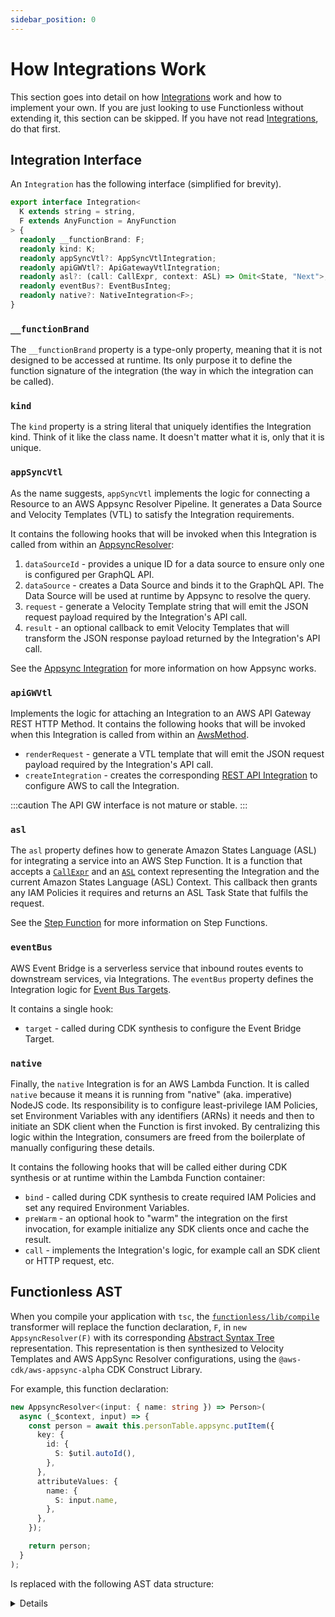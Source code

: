 ```yaml
---
sidebar_position: 0
---
```


# How Integrations Work

This section goes into detail on how [Integrations](../concepts/integration) work and how to implement your own. If you are just looking to use Functionless without extending it, this section can be skipped. If you have not read [Integrations](../concepts/integration), do that first.

## Integration Interface

An `Integration` has the following interface (simplified for brevity).

```ts
export interface Integration<
  K extends string = string,
  F extends AnyFunction = AnyFunction
> {
  readonly __functionBrand: F;
  readonly kind: K;
  readonly appSyncVtl?: AppSyncVtlIntegration;
  readonly apiGWVtl?: ApiGatewayVtlIntegration;
  readonly asl?: (call: CallExpr, context: ASL) => Omit<State, "Next">;
  readonly eventBus?: EventBusInteg;
  readonly native?: NativeIntegration<F>;
}
```

### `__functionBrand`

The `__functionBrand` property is a type-only property, meaning that it is not designed to be accessed at runtime. Its only purpose it to define the function signature of the integration (the way in which the integration can be called).

### `kind`

The `kind` property is a string literal that uniquely identifies the Integration kind. Think of it like the class name. It doesn't matter what it is, only that it is unique.

### `appSyncVtl`

As the name suggests, `appSyncVtl` implements the logic for connecting a Resource to an AWS Appsync Resolver Pipeline. It generates a Data Source and Velocity Templates (VTL) to satisfy the Integration requirements.

It contains the following hooks that will be invoked when this Integration is called from within an [AppsyncResolver](../concepts/appsync/index.md):

1. `dataSourceId` - provides a unique ID for a data source to ensure only one is configured per GraphQL API.
2. `dataSource` - creates a Data Source and binds it to the GraphQL API. The Data Source will be used at runtime by Appsync to resolve the query.
3. `request` - generate a Velocity Template string that will emit the JSON request payload required by the Integration's API call.
4. `result` - an optional callback to emit Velocity Templates that will transform the JSON response payload returned by the Integration's API call.

See the [Appsync Integration](../concepts/appsync/index.md) for more information on how Appsync works.

### `apiGWVtl`

Implements the logic for attaching an Integration to an AWS API Gateway REST HTTP Method. It contains the following hooks that will be invoked when this Integration is called from within an [AwsMethod](../api/classes/AwsMethod.md).

- `renderRequest` - generate a VTL template that will emit the JSON request payload required by the Integration's API call.
- `createIntegration` - creates the corresponding [REST API Integration](https://docs.aws.amazon.com/apigateway/latest/developerguide/how-to-integration-settings.html) to configure AWS to call the Integration.

:::caution
The API GW interface is not mature or stable.
:::

### `asl`

The `asl` property defines how to generate Amazon States Language (ASL) for integrating a service into an AWS Step Function. It is a function that accepts a [`CallExpr`](../api/classes/CallExpr.md) and an [`ASL`](../api/classes/ASL-1.md) context representing the Integration and the current Amazon States Language (ASL) Context. This callback then grants any IAM Policies it requires and returns an ASL Task State that fulfils the request.

See the [Step Function](../concepts/step-function/index.md) for more information on Step Functions.

### `eventBus`

AWS Event Bridge is a serverless service that inbound routes events to downstream services, via Integrations. The `eventBus` property defines the Integration logic for [Event Bus Targets](../concepts/event-bridge/integrations.md).

It contains a single hook:

- `target` - called during CDK synthesis to configure the Event Bridge Target.

### `native`

Finally, the `native` Integration is for an AWS Lambda Function. It is called `native` because it means it is running from "native" (aka. imperative) NodeJS code. Its responsibility is to configure least-privilege IAM Policies, set Environment Variables with any identifiers (ARNs) it needs and then to initiate an SDK client when the Function is first invoked. By centralizing this logic within the Integration, consumers are freed from the boilerplate of manually configuring these details.

It contains the following hooks that will be called either during CDK synthesis or at runtime within the Lambda Function container:

- `bind` - called during CDK synthesis to create required IAM Policies and set any required Environment Variables.
- `preWarm` - an optional hook to "warm" the integration on the first invocation, for example initialize any SDK clients once and cache the result.
- `call` - implements the Integration's logic, for example call an SDK client or HTTP request, etc.

## Functionless AST

When you compile your application with `tsc`, the [`functionless/lib/compile`](../../../../packages/core/src/compile.ts) transformer will replace the function declaration, `F`, in `new AppsyncResolver(F)` with its corresponding [Abstract Syntax Tree](../../../../packages/core/src/expression.ts) representation. This representation is then synthesized to Velocity Templates and AWS AppSync Resolver configurations, using the `@aws-cdk/aws-appsync-alpha` CDK Construct Library.

For example, this function declaration:

```ts
new AppsyncResolver<(input: { name: string }) => Person>(
  async (_$context, input) => {
    const person = await this.personTable.appsync.putItem({
      key: {
        id: {
          S: $util.autoId(),
        },
      },
      attributeValues: {
        name: {
          S: input.name,
        },
      },
    });

    return person;
  }
);
```

Is replaced with the following AST data structure:

<details>

```ts
new AppsyncResolver(
  new FunctionDecl(
    [new ParameterDecl("input")],
    new BlockStmt([
      new VariableStmt(
        "person",
        new CallExpr(
          new PropAccessExpr(
            new ReferenceExpr(() => this.personTable),
            "putItem"
          ),
          {
            input: new ObjectLiteralExpr([
              new PropAssignExpr(
                "key",
                new ObjectLiteralExpr([
                  new PropAssignExpr(
                    "id",
                    new ObjectLiteralExpr([
                      new PropAssignExpr(
                        "S",
                        new CallExpr(
                          new PropAccessExpr(new Identifier("$util"), "autoId"),
                          {}
                        )
                      ),
                    ])
                  ),
                ])
              ),
              new PropAssignExpr(
                "attributeValues",
                new ObjectLiteralExpr([
                  new PropAssignExpr(
                    "name",
                    new ObjectLiteralExpr([
                      new PropAssignExpr(
                        "S",
                        new PropAccessExpr(new Identifier("input"), "name")
                      ),
                    ])
                  ),
                ])
              ),
            ]),
          }
        )
      ),
      new ReturnStmt(new Identifier("person")),
    ])
  )
);
```

</details>
